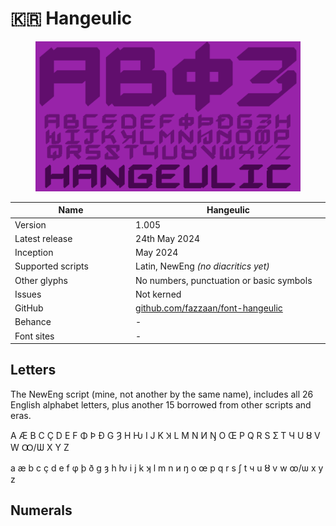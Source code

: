 # 🇰🇷 Hangeulic

<div data-full-width="false"><figure><img src="../../.gitbook/assets/Hangeulic Font Cover landscape.svg" alt=""><figcaption></figcaption></figure></div>

<table><thead><tr><th width="194">Name</th><th width="314">Hangeulic</th></tr></thead><tbody><tr><td>Version</td><td>1.005</td></tr><tr><td>Latest release</td><td>24th May 2024</td></tr><tr><td>Inception</td><td>May 2024</td></tr><tr><td>Supported scripts</td><td>Latin, NewEng <em>(no diacritics yet)</em></td></tr><tr><td>Other glyphs</td><td>No numbers, punctuation or basic symbols</td></tr><tr><td>Issues</td><td>Not kerned</td></tr><tr><td>GitHub</td><td><a href="https://github.com/fazzaan/font-hangeulic">github.com/fazzaan/font-hangeulic</a></td></tr><tr><td>Behance</td><td>-</td></tr><tr><td>Font sites</td><td>-</td></tr></tbody></table>



## Letters

The NewEng script (mine, not another by the same name), includes all 26 English alphabet letters, plus another 15 borrowed from other scripts and eras.

A Æ B C Ç D E F Φ Þ Đ G Ȝ H Ƕ I J K Ʞ L M N И Ŋ O Œ P Q R S Ʃ T Ч U Ȣ V W Ꝏ/Ѡ X Y Z

a æ b c ç d e f φ þ ð g ȝ h ƕ i j k ʞ l m n и ŋ o œ p q r s ʃ t ч u ȣ v w ꝏ/ѡ x y z

## Numerals
